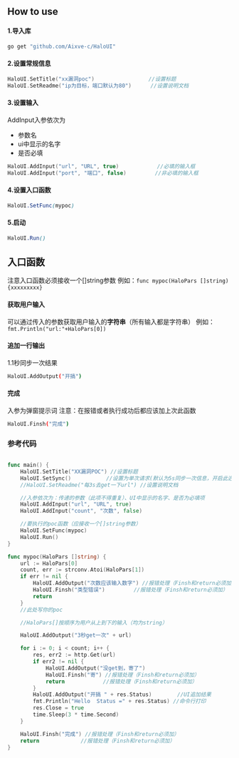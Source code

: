 ## How to use

#### 1.导入库

```cmd
go get "github.com/Aixve-c/HaloUI"
```

#### 2.设置常规信息

```cpp
HaloUI.SetTitle("xx漏洞poc")                 //设置标题
HaloUI.SetReadme("ip为目标，端口默认为80")      //设置说明文档
```

#### 3.设置输入

AddInput入参依次为

- 参数名
- ui中显示的名字
- 是否必填

```cpp
HaloUI.AddInput("url", "URL", true)            //必填的输入框
HaloUI.AddInput("port", "端口", false)         //非必填的输入框
```

#### 4.设置入口函数

```scss
HaloUI.SetFunc(mypoc)
```

#### 5.启动

```scss
HaloUI.Run()
```

## 入口函数

注意入口函数必须接收一个[]string参数
例如：`func mypoc(HaloPars []string){xxxxxxxxx}`

#### 获取用户输入

可以通过传入的参数获取用户输入的**字符串**（所有输入都是字符串）
例如：`fmt.Println("url:"+HaloPars[0])`

#### 追加一行输出

1.1秒同步一次结果

```bash
HaloUI.AddOutput("开搞")
```

#### 完成

入参为弹窗提示词
注意：在报错或者执行成功后都应该加上次此函数

```bash
HaloUI.Finsh("完成")
```

### 参考代码

```go

func main() {
	HaloUI.SetTitle("XX漏洞POC") //设置标题
	HaloUI.SetSync()           //设置为单次请求(默认为5s同步一次信息，开启此选项后，只阻塞执行全部执行完成后一次性返回结果)
	//HaloUI.SetReadme("每3s去get一下url") //设置说明文档

	//入参依次为：传递的参数（此项不得重复）、UI中显示的名字、是否为必填项
	HaloUI.AddInput("url", "URL", true)
	HaloUI.AddInput("count", "次数", false)

	//要执行的poc函数（应接收一个[]string参数）
	HaloUI.SetFunc(mypoc)
	HaloUI.Run()
}

func mypoc(HaloPars []string) {
	url := HaloPars[0]
	count, err := strconv.Atoi(HaloPars[1])
	if err != nil {
		HaloUI.AddOutput("次数应该输入数字") //报错处理（Finsh和return必须加）
		HaloUI.Finsh("类型错误")         //报错处理（Finsh和return必须加）
		return
	}
	//此处写你的poc

	//HaloPars[]按顺序为用户从上到下的输入（均为string）

	HaloUI.AddOutput("3秒get一次" + url)

	for i := 0; i < count; i++ {
		res, err2 := http.Get(url)
		if err2 != nil {
			HaloUI.AddOutput("没get到，寄了")
			HaloUI.Finsh("寄") //报错处理（Finsh和return必须加）
			return            //报错处理（Finsh和return必须加）
		}
		HaloUI.AddOutput("开搞 " + res.Status)        //UI追加结果
		fmt.Println("Hello  Status =" + res.Status) //命令行打印
		res.Close = true
		time.Sleep(3 * time.Second)
	}

	HaloUI.Finsh("完成") //报错处理（Finsh和return必须加）
	return             //报错处理（Finsh和return必须加）
}

```
